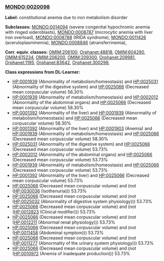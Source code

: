 
### [MONDO:0020098](http://purl.obolibrary.org/obo/MONDO_0020098)
**Label:** constitutional anemia due to iron metabolism disorder

**Subclasses:** [MONDO:0014094](http://purl.obolibrary.org/obo/MONDO_0014094) (severe congenital hypochromic anemia with ringed sideroblasts), [MONDO:0008787](http://purl.obolibrary.org/obo/MONDO_0008787) (microcytic anemia with liver iron overload), [MONDO:0008788](http://purl.obolibrary.org/obo/MONDO_0008788) (IRIDA syndrome), [MONDO:0011426](http://purl.obolibrary.org/obo/MONDO_0011426) (aceruloplasminemia), [MONDO:0008846](http://purl.obolibrary.org/obo/MONDO_0008846) (atransferrinemia), 

**Corr. equiv. classes:** [OMIM:206100](http://purl.obolibrary.org/obo/OMIM_206100), [Orphanet:48818](http://www.orpha.net/ORDO/Orphanet_48818), [OMIM:604290](http://purl.obolibrary.org/obo/OMIM_604290), [OMIM:615234](http://purl.obolibrary.org/obo/OMIM_615234), [OMIM:206200](http://purl.obolibrary.org/obo/OMIM_206200), [OMIM:209300](http://purl.obolibrary.org/obo/OMIM_209300), [Orphanet:209981](http://www.orpha.net/ORDO/Orphanet_209981), [Orphanet:1195](http://www.orpha.net/ORDO/Orphanet_1195), [Orphanet:83642](http://www.orpha.net/ORDO/Orphanet_83642), [Orphanet:300298](http://www.orpha.net/ORDO/Orphanet_300298), 

**Class expressions from DL-Learner:**

- [HP:0001939](http://purl.obolibrary.org/obo/HP_0001939) (Abnormality of metabolism/homeostasis) and [HP:0025031](http://purl.obolibrary.org/obo/HP_0025031) (Abnormality of the digestive system) and [HP:0025066](http://purl.obolibrary.org/obo/HP_0025066) (Decreased mean corpuscular volume) 58.30%
- [HP:0001939](http://purl.obolibrary.org/obo/HP_0001939) (Abnormality of metabolism/homeostasis) and [HP:0002012](http://purl.obolibrary.org/obo/HP_0002012) (Abnormality of the abdominal organs) and [HP:0025066](http://purl.obolibrary.org/obo/HP_0025066) (Decreased mean corpuscular volume) 58.30%
- [HP:0001392](http://purl.obolibrary.org/obo/HP_0001392) (Abnormality of the liver) and [HP:0001939](http://purl.obolibrary.org/obo/HP_0001939) (Abnormality of metabolism/homeostasis) and [HP:0025066](http://purl.obolibrary.org/obo/HP_0025066) (Decreased mean corpuscular volume) 58.30%
- [HP:0001392](http://purl.obolibrary.org/obo/HP_0001392) (Abnormality of the liver) and [HP:0001903](http://purl.obolibrary.org/obo/HP_0001903) (Anemia) and [HP:0001939](http://purl.obolibrary.org/obo/HP_0001939) (Abnormality of metabolism/homeostasis) and [HP:0025066](http://purl.obolibrary.org/obo/HP_0025066) (Decreased mean corpuscular volume) 58.30%
- [HP:0025031](http://purl.obolibrary.org/obo/HP_0025031) (Abnormality of the digestive system) and [HP:0025066](http://purl.obolibrary.org/obo/HP_0025066) (Decreased mean corpuscular volume) 53.73%
- [HP:0002012](http://purl.obolibrary.org/obo/HP_0002012) (Abnormality of the abdominal organs) and [HP:0025066](http://purl.obolibrary.org/obo/HP_0025066) (Decreased mean corpuscular volume) 53.73%
- [HP:0001939](http://purl.obolibrary.org/obo/HP_0001939) (Abnormality of metabolism/homeostasis) and [HP:0025066](http://purl.obolibrary.org/obo/HP_0025066) (Decreased mean corpuscular volume) 53.73%
- [HP:0001392](http://purl.obolibrary.org/obo/HP_0001392) (Abnormality of the liver) and [HP:0025066](http://purl.obolibrary.org/obo/HP_0025066) (Decreased mean corpuscular volume) 53.73%
- [HP:0025066](http://purl.obolibrary.org/obo/HP_0025066) (Decreased mean corpuscular volume) and (not ([HP:0030036](http://purl.obolibrary.org/obo/HP_0030036) (Isothenuria))) 53.73%
- [HP:0025066](http://purl.obolibrary.org/obo/HP_0025066) (Decreased mean corpuscular volume) and (not ([HP:0025032](http://purl.obolibrary.org/obo/HP_0025032) (Abnormality of digestive system physiology))) 53.73%
- [HP:0025066](http://purl.obolibrary.org/obo/HP_0025066) (Decreased mean corpuscular volume) and (not ([HP:0012823](http://purl.obolibrary.org/obo/HP_0012823) (Clinical modifier))) 53.73%
- [HP:0025066](http://purl.obolibrary.org/obo/HP_0025066) (Decreased mean corpuscular volume) and (not ([HP:0012211](http://purl.obolibrary.org/obo/HP_0012211) (Abnormal renal physiology))) 53.73%
- [HP:0025066](http://purl.obolibrary.org/obo/HP_0025066) (Decreased mean corpuscular volume) and (not ([HP:0011458](http://purl.obolibrary.org/obo/HP_0011458) (Abdominal symptom))) 53.73%
- [HP:0025066](http://purl.obolibrary.org/obo/HP_0025066) (Decreased mean corpuscular volume) and (not ([HP:0011277](http://purl.obolibrary.org/obo/HP_0011277) (Abnormality of the urinary system physiology))) 53.73%
- [HP:0025066](http://purl.obolibrary.org/obo/HP_0025066) (Decreased mean corpuscular volume) and (not ([HP:0010972](http://purl.obolibrary.org/obo/HP_0010972) (Anemia of inadequate production))) 53.73%


